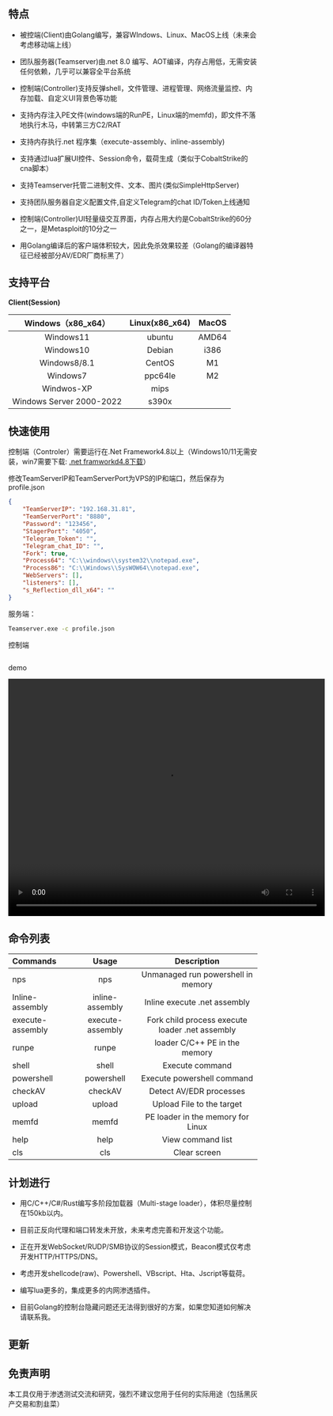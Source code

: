 ## 特点

- 被控端(Client)由Golang编写，兼容WIndows、Linux、MacOS上线（未来会考虑移动端上线）

- 团队服务器(Teamserver)由.net 8.0 编写、AOT编译，内存占用低，无需安装任何依赖，几乎可以兼容全平台系统

- 控制端(Controller)支持反弹shell，文件管理、进程管理、网络流量监控、内存加载、自定义UI背景色等功能

- 支持内存注入PE文件(windows端的RunPE，Linux端的memfd)，即文件不落地执行木马，中转第三方C2/RAT

- 支持内存执行.net 程序集（execute-assembly、inline-assembly)

- 支持通过lua扩展UI控件、Session命令，载荷生成（类似于CobaltStrike的cna脚本）

- 支持Teamserver托管二进制文件、文本、图片(类似SimpleHttpServer)

- 支持团队服务器自定义配置文件,自定义Telegram的chat ID/Token上线通知

- 控制端(Controller)UI轻量级交互界面，内存占用大约是CobaltStrike的60分之一，是Metasploit的10分之一

- 用Golang编译后的客户端体积较大，因此免杀效果较差（Golang的编译器特征已经被部分AV/EDR厂商标黑了）

  

  

## 支持平台

**Client(Session)**

|    Windows（x86_x64）    | Linux(x86_x64) | MacOS |
| :----------------------: | :------------: | :---: |
|        Windows11         |     ubuntu     | AMD64 |
|        Windows10         |     Debian     | i386  |
|       Windows8/8.1       |     CentOS     |  M1   |
|         Windows7         |    ppc64le     |  M2   |
|        Windwos-XP        |      mips      |       |
| Windows Server 2000-2022 |     s390x      |       |



## 快速使用

控制端（Controler）需要运行在.Net Framework4.8以上（Windows10/11无需安装，win7需要下载: [.net framworkd4.8下载](https://dotnet.microsoft.com/zh-cn/download/dotnet-framework/thank-you/net48-offline-installer)）

修改TeamServerIP和TeamServerPort为VPS的IP和端口，然后保存为profile.json

```json
{
    "TeamServerIP": "192.168.31.81",
    "TeamServerPort": "8880",
    "Password": "123456",
    "StagerPort": "4050",
    "Telegram_Token": "",
    "Telegram_chat_ID": "",
    "Fork": true,
    "Process64": "C:\\windows\\system32\\notepad.exe",
    "Process86": "C:\\Windows\\SysWOW64\\notepad.exe",
    "WebServers": [],
    "listeners": [],
    "s_Reflection_dll_x64": ""
}
```

服务端：

```bash
Teamserver.exe -c profile.json
```

控制端

```

```



demo

<video src="https://private-user-images.githubusercontent.com/89376703/305162512-771c2e88-afd8-493d-a575-7e10149837dd.mp4" width="640" height="480" controls></video>



## 命令列表




| Commands         |               Usage                |                   Description                    |
| :--------------- | :--------------------------------: | :----------------------------------------------: |
| nps              |     nps  <powershell command>      |        Unmanaged run powershell in memory        |
| Inline-assembly  | inline-assembly <FilePath> <args>  |           Inline execute .net assembly           |
| execute-assembly | execute-assembly <FilePath> <args> | Fork child process execute loader .net  assembly |
| runpe            |      runpe <FilePath> <args>       |          loader C/C++ PE in the memory           |
| shell            |        shell <cmd command>         |                 Execute  command                 |
| powershell       |  powershell <powershell command>   |            Execute powershell command            |
| checkAV          |              checkAV               |             Detect AV/EDR processes              |
| upload           | upload <uploadFilePath> <FilePath> |            Upload File to the target             |
| memfd            |      memfd <FilePath> <args>       |        PE loader in the memory for Linux         |
| help             |                help                |                View command list                 |
| cls              |                cls                 |                   Clear screen                   |



## 计划进行

- 用C/C++/C#/Rust编写多阶段加载器（Multi-stage loader），体积尽量控制在150kb以内。

- 目前正反向代理和端口转发未开放，未来考虑完善和开发这个功能。

- 正在开发WebSocket/RUDP/SMB协议的Session模式，Beacon模式仅考虑开发HTTP/HTTPS/DNS。
- 考虑开发shellcode(raw)、Powershell、VBscript、Hta、Jscript等载荷。

- 编写lua更多的，集成更多的内网渗透插件。

- 目前Golang的控制台隐藏问题还无法得到很好的方案，如果您知道如何解决请联系我。



## 更新



## 免责声明

本工具仅用于渗透测试交流和研究，强烈不建议您用于任何的实际用途（包括黑灰产交易和割韭菜）



